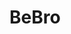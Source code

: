 # BeBro

[后端]: https://github.com/sweatfryash/bebro-springboot
[Flutter客户端]: https://github.com/sweatfryash/bebro-flutter



